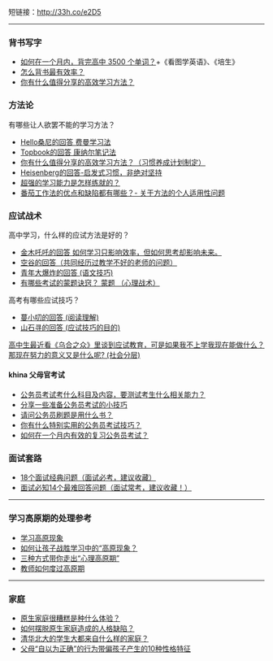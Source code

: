 短链接：http://33h.co/e2D5

---

### 背书写字


* [如何在一个月内，背完高中 3500 个单词？](https://www.zhihu.com/question/289599760/answer/1251782590)+《看图学英语》、《培生》
* [怎么背书最有效率？](https://www.zhihu.com/question/21540418/answer/187556776)
* [你有什么值得分享的高效学习方法？](https://www.zhihu.com/question/50343728/answer/409389787)

### 方法论

有哪些让人欲罢不能的学习方法？

* [Hello桑尼的回答 费曼学习法](https://www.zhihu.com/question/30178891/answer/1073337800)
* [Topbook的回答 康纳尔笔记法](https://www.zhihu.com/question/50343728/answer/554529926)
* [你有什么值得分享的高效学习方法？（习惯养成计划制定）](https://www.zhihu.com/question/50343728/answer/228142789)
* [Heisenberg的回答-启发式习惯，非绝对坚持](https://www.zhihu.com/question/50343728/answer/611428233)
* [超强的学习能力是怎样练就的？](https://www.zhihu.com/question/35103080/answer/802025901)
* [番茄工作法的优点和缺陷都有哪些？- 关于方法的个人适用性问题](https://www.zhihu.com/question/20390242/answer/677741349)


### 应试战术

高中学习，什么样的应试方法是好的？ 

* [金木吒吒的回答 如何学习只影响效率，但如何思考却影响未来。](https://www.zhihu.com/question/19930474/answer/963115349)
* [空谷的回答（共同经历过教学不好的老师的问题）](https://www.zhihu.com/question/19930474/answer/27310387)
* [青年大爆炸的回答 (语文技巧)](https://www.zhihu.com/question/311672493/answer/1130133923)
* [有哪些考试的蒙题诀窍？ 蒙题 （心理战术）](https://www.zhihu.com/question/23978413/answer/26303745)

高考有哪些应试技巧？

* [蔓小叨的回答 (阅读理解)](https://www.zhihu.com/question/274655257/answer/1130701673)
* [山石寻的回答 (应试技巧的目的)](https://www.zhihu.com/question/274655257/answer/1103281398)

[高中生最近看《乌合之众》里谈到应试教育，可是如果我不上学我现在能做什么？那现在努力的意义又是什么呢? (社会分层)](https://www.zhihu.com/question/391671684/answer/1201494550)

#### khina 父母官考试

* [公务员考试考什么科目及内容，要测试考生什么相关能力？](https://zhuanlan.zhihu.com/p/24997678)
* [分享一些准备公务员考试的小技巧](https://zhuanlan.zhihu.com/p/107286890)
* [请问公务员刷题是用什么书？](https://www.zhihu.com/question/394929402/answer/1241384455)
* [你有什么特别实用的公务员考试技巧？](https://www.zhihu.com/question/381335450/answer/1094776054)
* [如何在一个月内有效的复习公务员考试？](https://www.zhihu.com/question/341532242/answer/831593165)

### 面试套路

* [18个面试经典问题（面试必考，建议收藏）](https://www.zhihu.com/question/24192778/answer/639241489)
* [面试必知14个最难回答问题（面试常考，建议收藏！）](https://zhuanlan.zhihu.com/p/67676322)

---

### 学习高原期的处理参考

* [学习高原现象](https://wiki.mbalib.com/wiki/%E5%AD%A6%E4%B9%A0%E9%AB%98%E5%8E%9F%E7%8E%B0%E8%B1%A1)
* [如何让孩子战胜学习中的“高原现象？](https://www.wukong.com/answer/6643925837206782221/)
* [三种方式带你走出“心理高原期”](http://wjw.hubei.gov.cn/bmdt/ztzl/fkxxgzbdgrfyyq/jkkp/202004/t20200405_2205827.shtml)
* [教师如何度过高原期](https://baike.baidu.com/item/%E9%AB%98%E5%8E%9F%E6%9C%9F)

---

### 家庭

* [原生家庭很糟糕是种什么体验？](https://www.zhihu.com/question/266244165/answer/339282447)
* [如何摆脱原生家庭造成的人格缺陷？](https://www.zhihu.com/question/291784243/answer/509020322)
* [清华北大的学生大都来自什么样的家庭？](https://www.zhihu.com/question/355080364/answer/949959508)
* [父母“自以为正确”的行为带偏孩子产生的10种性格特征](https://zhuanlan.zhihu.com/p/56214811)
